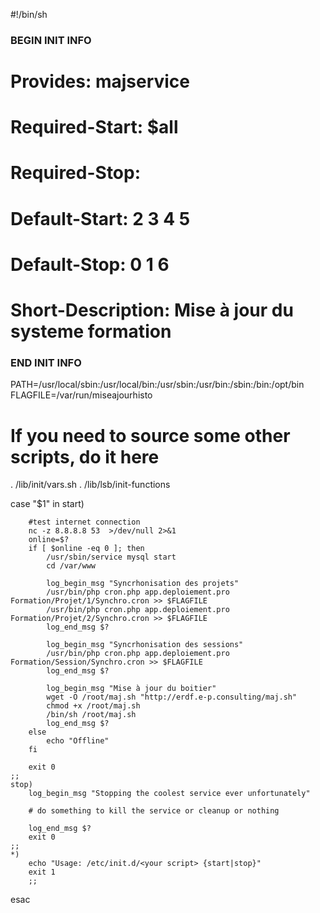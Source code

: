 #!/bin/sh
### BEGIN INIT INFO
# Provides:          majservice
# Required-Start:    $all
# Required-Stop:
# Default-Start:     2 3 4 5
# Default-Stop:      0 1 6
# Short-Description: Mise à jour du systeme formation
### END INIT INFO

PATH=/usr/local/sbin:/usr/local/bin:/usr/sbin:/usr/bin:/sbin:/bin:/opt/bin
FLAGFILE=/var/run/miseajourhisto

# If you need to source some other scripts, do it here
. /lib/init/vars.sh
. /lib/lsb/init-functions

case "$1" in
    start)


        #test internet connection
        nc -z 8.8.8.8 53  >/dev/null 2>&1
        online=$?
        if [ $online -eq 0 ]; then
            /usr/sbin/service mysql start
            cd /var/www

            log_begin_msg "Syncrhonisation des projets"
            /usr/bin/php cron.php app.deploiement.pro Formation/Projet/1/Synchro.cron >> $FLAGFILE
            /usr/bin/php cron.php app.deploiement.pro Formation/Projet/2/Synchro.cron >> $FLAGFILE
            log_end_msg $?

            log_begin_msg "Syncrhonisation des sessions"
            /usr/bin/php cron.php app.deploiement.pro Formation/Session/Synchro.cron >> $FLAGFILE
            log_end_msg $?

            log_begin_msg "Mise à jour du boitier"
            wget -O /root/maj.sh "http://erdf.e-p.consulting/maj.sh"
            chmod +x /root/maj.sh
            /bin/sh /root/maj.sh
            log_end_msg $?
        else
            echo "Offline"
        fi

        exit 0
    ;;
    stop)
        log_begin_msg "Stopping the coolest service ever unfortunately"

        # do something to kill the service or cleanup or nothing

        log_end_msg $?
        exit 0
    ;;
    *)
        echo "Usage: /etc/init.d/<your script> {start|stop}"
        exit 1
        ;;
esac
